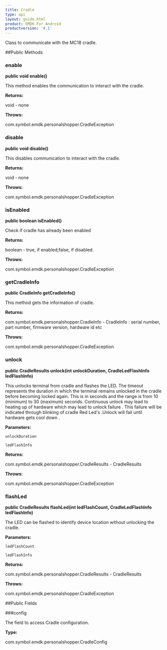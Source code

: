 ```yaml
---
title: Cradle
type: api
layout: guide.html
product: EMDK For Android
productversion: '4.1'
---
```



Class to communicate with the MC18 cradle.

##Public Methods

### enable

**public void enable()**

This method enables the communication to interact with the cradle.

**Returns:**

void - none

**Throws:**

com.symbol.emdk.personalshopper.CradleException



### disable

**public void disable()**

This disables communication to interact with the cradle.

**Returns:**

void - none

**Throws:**

com.symbol.emdk.personalshopper.CradleException



### isEnabled

**public boolean isEnabled()**

Check if cradle has already been enabled

**Returns:**

boolean - true, if enabled;false, if disabled.

**Throws:**

com.symbol.emdk.personalshopper.CradleException



### getCradleInfo

**public CradleInfo getCradleInfo()**

This method gets the information of cradle.

**Returns:**

com.symbol.emdk.personalshopper.CradleInfo - CradleInfo : serial number, part number, firmware version, hardware id etc

**Throws:**

com.symbol.emdk.personalshopper.CradleException



### unlock

**public CradleResults unlock(int unlockDuration, CradleLedFlashInfo ledFlashInfo)**

This unlocks terminal from cradle and flashes the LED.
 The timeout represents the duration in which the terminal remains unlocked in the
 cradle before becoming locked again. This is in seconds and the range is from 10 (minimum) to 30 (maximum) seconds.
 Continuous unlock may lead to heating up of hardware which may lead to unlock failure . This failure will be 
 indicated through blinking of cradle Red Led's .Unlock will fail until hardware gets cool down .

**Parameters:**

`unlockDuration`

`ledFlashInfo`

**Returns:**

com.symbol.emdk.personalshopper.CradleResults - CradleResults

**Throws:**

com.symbol.emdk.personalshopper.CradleException



### flashLed

**public CradleResults flashLed(int ledFlashCount, CradleLedFlashInfo ledFlashInfo)**

The LED can be flashed to identify device location without unlocking the cradle.

**Parameters:**

`ledFlashCount`

`ledFlashInfo`

**Returns:**

com.symbol.emdk.personalshopper.CradleResults - CradleResults

**Throws:**

com.symbol.emdk.personalshopper.CradleException



##Public Fields

###config

The field to access Cradle configuration.

**Type:**

com.symbol.emdk.personalshopper.CradleConfig












